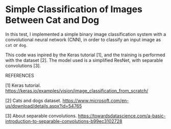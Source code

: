 # Simple Classification of Images Between Cat and Dog

In this test, I implemented a simple binary image classification system with a convolutional neural network (CNN), in order to classify an input image as `cat` or `dog`.

This code was inpired by the Keras tutorial [1], and the training is performed with the dataset [2]. The model used is a simplified ResNet, with separable convolutions [3].


REFERENCES

[1] Keras tutorial. https://keras.io/examples/vision/image_classification_from_scratch/

[2] Cats and dogs dataset. https://www.microsoft.com/en-us/download/details.aspx?id=54765

[3] About separable convolutions. https://towardsdatascience.com/a-basic-introduction-to-separable-convolutions-b99ec3102728
